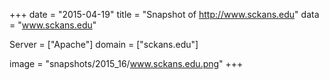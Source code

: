 
+++
date = "2015-04-19"
title = "Snapshot of http://www.sckans.edu"
data = "www.sckans.edu"

Server = ["Apache"]
domain = ["sckans.edu"]

  image = "snapshots/2015_16/www.sckans.edu.png"
+++
#
